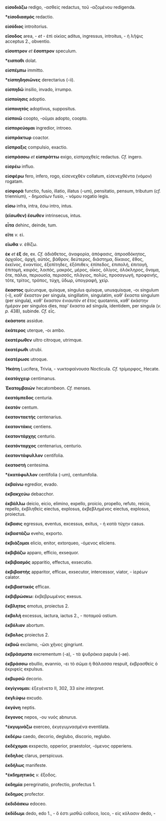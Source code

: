 **εἰσοδιάζω** redigo, -ασθείς redactus, τοῦ -αζομένου redigenda.

**\*εἰσοδιασμός** redactio.

**εἰσόδιος** introitorius.

**εἴσοδος** area, - *et* - ἐπὶ οἰκίας aditus, ingressus, introitus, - ἡ
λῆψις acceptus 2., obventio.

**εἴσοπτρον** *et* **ἔσοπτρον** speculum.

**\*εισπαθι** dolat.

**εἰσπέμπω** immitto.

**\*εἰσπηδησιῶνες** derectarius (-ii).

**εἰσπηδῶ** insilio, invado, irrumpo.

**εἰσποίησις** adoptio.

**εἰσποιητός** adoptivus, suppositus.

**εἰσποιῶ** coopto, -οῦμαι adopto, coopto.

**εἰσπορεύομαι** ingredior, introeo.

**εἰσπράκτωρ** coactor.

**εἴσπραξις** compulsio, exactio.

**εἰσπράσσω** *et* **εἰσπράττω** exigo, εἰσπραχθείς redactus. *Cf.*
ingero.

**εἰσρέω** influo.

**εἰσφέρω** fero, infero, rogo, εἰσενεχθέν collatum, εἰσενεχθέντα
(νόμον) rogatam.

**εἰσφορά** functio, fusio, illatio, illatus (-um), pensitatio, pensum,
tributum (*cf.* triennium), - δημοσίων fusio, - νόμου rogatio legis.

**εἴσω** infra, intra, ἔσω intro, intus.

**(εἴσωθεν) ἔσωθεν** intrinsecus, intus.

**εἶτα** dehinc, deinde, tum.

**εἴτε** *v.* εἰ.

**εἴωθα** *v.* ἐθίζω.

**ἐκ** *et* **ἐξ** de, ex. *Cf.* ἀδιάθετος, ἀναφορία, ἀπόφασις,
ἀπροσδόκητος, ἀρχαῖος, ἀρχή, αὐτός, βάθρον, δεύτερος, διάστημα, δίκαιος,
ἔθος, ἐκεῖνος, ἐναντίος, ἐξεπίτηδες, ἐξόπιθεν, ἐπίπεδος, ἐπιπολή,
ἐπιταγή, ἐπιτομή, καιρός, λοιπός, μακρός, μέρος, οἶκος, ὀλίγος,
ὁλόκληρος, ὄνομα, ὅτε, πάλαι, περιουσία, περισσός, πλάγιος, πολύς,
προσαγωγή, προφανής, τότε, τρίτος, τρόπος, τύχη, ὕδωρ, ὑπογραφή, χείρ.

**ἕκαστος** quicunque, quisque, singulus quisque, unusquisque, -οι
singulum (-i), καθ' ἕκαστον per singula, singillatim, singulatim, καθ'
ἕκαστα singulum (per singula), καθ' ἕκαστον ἐνιαυτόν *et* ἔτος
quotannis, καθ' ἑκάστην ἡμέραν per singulos dies, παρ' ἕκαστα ad
singula, identidem, per singula (*v. p.* 438), subinde. *Cf.* εἷς.

**ἑκάστοτε** assidue.

**ἑκάτερος** uterque, -οι ambo.

**ἑκατέρωθεν** ultro citroque, utrimque.

**ἑκατέρωθι** utrubi.

**ἑκατέρωσε** utroque.

**Ἡκάτη** Lucifera, Trivia, - νυκτοφαίνουσα Nocticula. *Cf.* τρίμορφος,
Hecate.

**ἑκατόγχειρ** centimanus.

**Ἑκατομβαιών** hecatombeon. *Cf.* menses.

**ἑκατόμπεδος** centuria.

**ἑκατόν** centum.

**ἑκατονταετής** centenarius.

**ἑκατοντάκις** centiens.

**ἑκατοντάρχης** centurio.

**ἑκατόνταρχος** centenarius, centurio.

**ἑκατοντάφυλλον** centifolia.

**ἑκατοστή** centesima.

**\*ἑκατόφυλλον** centifolia (-um), centumfolia.

**ἐκβαίνω** egredior, evado.

**ἐκβακχεύω** debacchor.

**ἐκβάλλω** deicio, eicio, elimino, expello, proicio, propello, refuto,
reicio, repello, ἐκβληθείς eiectus, explosus, ἐκβεβλημένος eiectus,
explosus, proiectus.

**ἔκβασις** egressus, eventus, excessus, exitus, - ἡ κατὰ τύχην casus.

**ἐκβαστάζω** eveho, exporto.

**ἐκβιάζομαι** elicio, enitor, extorqueo, -όμενος eliciens.

**ἐκβιβάζω** apparo, efficio, exsequor.

**ἐκβιβασμός** apparitio, effectus, exsecutio.

**ἐκβιβαστής** apparitor, efficax, exsecutor, intercessor, viator, -
ἱερέων calator.

**ἐκβιβαστικός** efficax.

**ἐκβιβρώσκω:** ἐκβεβρωμένος exesus.

**ἔκβλητος** emotus, proiectus 2.

**ἐκβολή** excessus, iactura, iactus 2., - ποταμοῦ ostium.

**ἐκβόλιον** abortum.

**ἔκβολος** proiectus 2.

**ἐκβοῶ** exclamo, -ῶσι χῆνες gingriunt.

**ἐκβράσματα** excrementum (-a), - τὰ ψυδράκια papula (-ae).

**ἐκβράσσω** ebullio, evannio, -ει τὸ σῶμα ἡ θάλασσα respuit, ἐκβρασθείς
ὁ ἐκριφείς expulsus.

**ἐκβυρσῶ** decorio.

**ἐκγίγνομαι:** ἐξεγένετο II, 302, 33 *sine interpret.*

**ἐκγλύφω** excudo.

**ἐκγόνη** neptis.

**ἔκγονος** nepos, -ου νυός abnurus.

**\*ἐκγυμνάζω** exerceo, ἐκγεγυμνασμένα eventilata.

**ἐκδέρω** caedo, decorio, deglubo, discorio, reglubo.

**ἐκδέχομαι** exspecto, opperior, praestolor, -όμενος opperiens.

**ἔκδηλος** clarus, perspicuus.

**ἐκδήλως** manifeste.

**\*ἐκδημητικός** *v.* ἔξοδος.

**ἐκδημία** peregrinatio, profectio, profectus 1.

**ἔκδημος** profector.

**ἐκδιδάσκω** edoceo.

**ἐκδίδωμι** dedo, edo 1., - ὅ ἐστι μισθῶ colloco, loco, - εἰς κόλασιν
dedo, -
